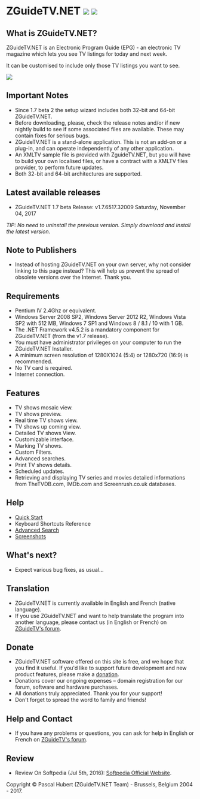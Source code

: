 # ZGuideTV.NET [<img src="https://github.com/neojudgment/ZGuideTVDotNet/blob/master/Screenshots/fr_flags.jpg">](https://github.com/neojudgment/ZGuideTVDotNet/blob/master/Docs/READMEFR.md) [<img src="https://github.com/neojudgment/ZGuideTVDotNet/blob/master/Screenshots/uk_flags.jpg">](https://github.com/neojudgment/ZGuideTVDotNet)
## What is ZGuideTV.NET?

ZGuideTV.NET is an Electronic Program Guide (EPG) - an electronic TV magazine which lets you see TV listings for today and next week.

It can be customised to include only those TV listings you want to see.

![](https://github.com/neojudgment/ZGuideTVDotNet/blob/master/Screenshots/zguidetvinterface.png?raw=true)

## Important Notes

- Since 1.7 beta 2 the setup wizard includes both 32-bit and 64-bit ZGuideTV.NET.
- Before downloading, please, check the release notes and/or if new nightly build to see if some associated files are available. These may contain fixes for serious bugs.
- ZGuideTV.NET is a stand-alone application. This is not an add-on or a plug-in, and can operate independently of any other application.
- An XMLTV sample file is provided with ZguideTV.NET, but you will have to build your own localised files, or have a contract with a XMLTV files provider, to perform future updates.
- Both 32-bit and 64-bit architectures are supported. 

## Latest available releases

- ZGuideTV.NET 1.7 beta Release: v1.7.6517.32009 Saturday, November 04, 2017

*TIP: No need to uninstall the previous version. Simply download and install the latest version.*

## Note to Publishers

- Instead of hosting ZGuideTV.NET on your own server, why not consider linking to this page instead? This will help us prevent the spread of obsolete versions over the Internet. Thank you. 

## Requirements

- Pentium IV 2.4Ghz or equivalent.
- Windows Server 2008 SP2, Windows Server 2012 R2,  Windows Vista SP2 with 512 MB, Windows 7 SP1 and Windows 8 / 8.1 / 10 with 1 GB.
- The .NET Framework v4.5.2 is a mandatory component for ZGuideTV.NET (from the v1.7 release).
- You must have administrator privileges on your computer to run the ZGuideTV.NET Installer.
- A minimum screen resolution of 1280X1024 (5:4) or 1280x720 (16:9) is recommended.
- No TV card is required.
- Internet connection. 

## Features

- TV shows mosaic view.
- TV shows preview.
- Real time TV shows view.
- TV shows up coming view.
- Detailed TV shows View.
- Customizable interface.
- Marking TV shows.
- Custom Filters.
- Advanced searches.
- Print TV shows details.
- Scheduled updates.
- Retrieving and displaying TV series and movies detailed informations from TheTVDB.com, IMDb.com and Screenrush.co.uk databases.

## Help

- [Quick Start](https://github.com/neojudgment/ZGuideTVDotNet/blob/master/Docs/QuickStart.md)
- Keyboard Shortcuts Reference
- [Advanced Search](https://github.com/neojudgment/ZGuideTVDotNet/blob/master/Docs/AdvancedSearch.md)
- [Screenshots](https://github.com/neojudgment/ZGuideTVDotNet/blob/master/Docs/ScreenShots.md)

## What's next?

- Expect various bug fixes, as usual... 

## Translation

- ZGuideTV.NET is currently available in English and French (native language).
- If you use ZGuideTV.NET and want to help translate the program into another language, please contact us (in English or French) on [ZGuideTV's forum](http://www.zguidetv.net/). 

## Donate

- ZGuideTV.NET software offered on this site is free, and we hope that you find it useful. If you'd like to support future development and new product features, please make a [donation](https://www.paypal.com/cgi-bin/webscr?cmd=_s-xclick&hosted_button_id=ZZBD7C6HV8V52).
- Donations cover our ongoing expenses – domain registration for our forum, software and hardware purchases.
- All donations truly appreciated. Thank you for your support!
- Don't forget to spread the word to family and friends!

## Help and Contact

- If you have any problems or questions, you can ask for help in English or French on [ZGuideTV's forum](http://www.zguidetv.net/). 

## Review

- Review On Softpedia (Jul 5th, 2016): [Softpedia Official Website](http://www.softpedia.com/get/Internet/Internet-Radio-TV-Player/ZGuideTv.shtml).


Copyright © Pascal Hubert (ZGuideTV.NET Team) - Brussels, Belgium 2004 - 2017.
